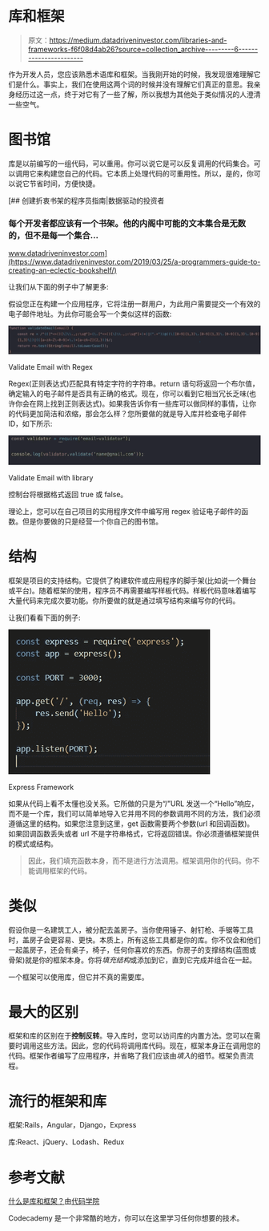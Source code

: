 # 库和框架

> 原文：<https://medium.datadriveninvestor.com/libraries-and-frameworks-f6f08d4ab26?source=collection_archive---------6----------------------->

作为开发人员，您应该熟悉术语库和框架。当我刚开始的时候，我发现很难理解它们是什么。事实上，我们在使用这两个词的时候并没有理解它们真正的意思。我亲身经历过这一点，终于对它有了一些了解，所以我想为其他处于类似情况的人澄清一些空气。

# **图书馆**

库是以前编写的一组代码，可以重用。你可以说它是可以反复调用的代码集合。可以调用它来构建您自己的代码。它本质上处理代码的可重用性。所以，是的，你可以说它节省时间，方便快捷。

[](https://www.datadriveninvestor.com/2019/03/25/a-programmers-guide-to-creating-an-eclectic-bookshelf/) [## 创建折衷书架的程序员指南|数据驱动的投资者

### 每个开发者都应该有一个书架。他的内阁中可能的文本集合是无数的，但不是每一个集合…

www.datadriveninvestor.com](https://www.datadriveninvestor.com/2019/03/25/a-programmers-guide-to-creating-an-eclectic-bookshelf/) 

让我们从下面的例子中了解更多:

假设您正在构建一个应用程序，它将注册一群用户，为此用户需要提交一个有效的电子邮件地址。为此你可能会写一个类似这样的函数:

![](img/07a851151343340f59465c9e3a31551d.png)

Validate Email with Regex

Regex(正则表达式)匹配具有特定字符的字符串。return 语句将返回一个布尔值，确定输入的电子邮件是否具有正确的格式。现在，你可以看到它相当冗长乏味(也许你会在网上找到正则表达式)。如果我告诉你有一些库可以做同样的事情，让你的代码更加简洁和浓缩，那会怎么样？您所要做的就是导入库并检查电子邮件 ID，如下所示:

![](img/e10040ed850ff7d4938e0da8200997c6.png)

Validate Email with library

控制台将根据格式返回 true 或 false。

理论上，您可以在自己项目的实用程序文件中编写用 regex 验证电子邮件的函数。但是你要做的只是经营一个你自己的图书馆。

# 结构

框架是项目的支持结构。它提供了构建软件或应用程序的脚手架(比如说一个舞台或平台)。随着框架的使用，程序员不再需要编写样板代码。样板代码意味着编写大量代码来完成次要功能。你所要做的就是通过填写结构来编写你的代码。

让我们看看下面的例子:

![](img/558e3237e203d6c76f6fd56f5af7841c.png)

Express Framework

如果从代码上看不太懂也没关系。它所做的只是为“/”URL 发送一个“Hello”响应，而不是一个库，我们可以简单地导入它并用不同的参数调用不同的方法，我们必须遵循这里的结构。如果您注意到这里，get 函数需要两个参数(url 和回调函数)。如果回调函数丢失或者 url 不是字符串格式，它将返回错误。你必须遵循框架提供的模式或结构。

> 因此，我们填充函数本身，而不是进行方法调用。框架调用你的代码。你不能调用框架的代码。

# 类似

假设你是一名建筑工人，被分配去盖房子。当你使用锤子、射钉枪、手锯等工具时，盖房子会更容易、更快。本质上，所有这些工具都是你的库。你不仅会和他们一起盖房子，还会有桌子，椅子，任何你喜欢的东西。你房子的支撑结构(蓝图或骨架)就是你的框架本身。你将*填充结构*或添加到它，直到它完成并组合在一起。

一个框架可以使用库，但它并不真的需要库。

# 最大的区别

框架和库的区别在于**控制反转**。导入库时，您可以访问库的内置方法。您可以在需要时调用这些方法。因此，您的代码将调用库代码。现在，框架本身正在调用您的代码。框架作者编写了应用程序，并省略了我们应该由*填入*的细节。框架负责流程。

# 流行的框架和库

框架:Rails，Angular，Django，Express

库:React、jQuery、Lodash、Redux

# **参考文献**

[什么是库和框架？](https://www.youtube.com/watch?v=LimOOe6I4eo)由[代码学院](https://medium.com/u/ec84fe9ce756?source=post_page-----f6f08d4ab26--------------------------------)

Codecademy 是一个非常酷的地方，你可以在这里学习任何你想要的技术。